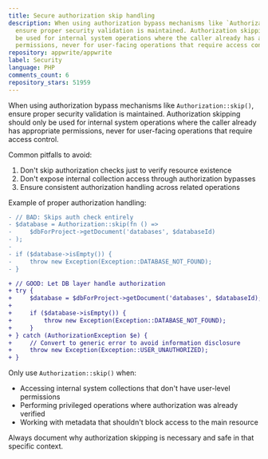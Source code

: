 ```yaml
---
title: Secure authorization skip handling
description: When using authorization bypass mechanisms like `Authorization::skip()`,
  ensure proper security validation is maintained. Authorization skipping should only
  be used for internal system operations where the caller already has appropriate
  permissions, never for user-facing operations that require access control.
repository: appwrite/appwrite
label: Security
language: PHP
comments_count: 6
repository_stars: 51959
---
```


When using authorization bypass mechanisms like `Authorization::skip()`, ensure proper security validation is maintained. Authorization skipping should only be used for internal system operations where the caller already has appropriate permissions, never for user-facing operations that require access control.

Common pitfalls to avoid:
1. Don't skip authorization checks just to verify resource existence
2. Don't expose internal collection access through authorization bypasses
3. Ensure consistent authorization handling across related operations

Example of proper authorization handling:

```diff
- // BAD: Skips auth check entirely
- $database = Authorization::skip(fn () => 
-     $dbForProject->getDocument('databases', $databaseId)
- );
-
- if ($database->isEmpty()) {
-     throw new Exception(Exception::DATABASE_NOT_FOUND);
- }

+ // GOOD: Let DB layer handle authorization
+ try {
+     $database = $dbForProject->getDocument('databases', $databaseId);
+     
+     if ($database->isEmpty()) {
+         throw new Exception(Exception::DATABASE_NOT_FOUND);
+     }
+ } catch (AuthorizationException $e) {
+     // Convert to generic error to avoid information disclosure
+     throw new Exception(Exception::USER_UNAUTHORIZED);
+ }
```

Only use `Authorization::skip()` when:
- Accessing internal system collections that don't have user-level permissions
- Performing privileged operations where authorization was already verified
- Working with metadata that shouldn't block access to the main resource

Always document why authorization skipping is necessary and safe in that specific context.
